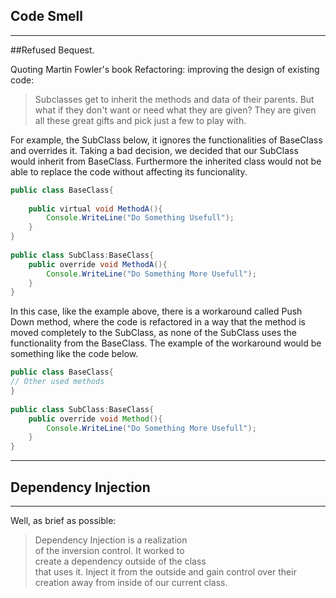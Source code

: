 ## Code Smell
----
##Refused Bequest.

Quoting Martin Fowler's book Refactoring: improving the design of existing code: 

> Subclasses get to inherit the methods 
> and data of their parents. But what if 
> they don't want or need what they are 
> given? They are given all these great
> gifts and pick just a few to play with.

For example, the SubClass below, it ignores the functionalities of BaseClass and overrides it. 
Taking a bad decision, we decided that our SubClass would inherit from BaseClass.
Furthermore the inherited class would not be able to replace the code without affecting its 
funcionality.

```java
public class BaseClass{
 
    public virtual void MethodA(){
        Console.WriteLine("Do Something Usefull");
    } 
}
 
public class SubClass:BaseClass{
    public override void MethodA(){
        Console.WriteLine("Do Something More Usefull");
    }
}
```
In this case, like the example above, there is a workaround called Push Down method, 
where the code is refactored in a way that the method is moved completely to the SubClass, 
as none of the SubClass uses the functionality from the BaseClass. The example of the workaround
would be something like the code below. 


```java
public class BaseClass{
// Other used methods
}
 
public class SubClass:BaseClass{
    public override void Method(){
        Console.WriteLine("Do Something More Usefull");
    }
}
```
----

## Dependency Injection
----
Well, as brief as possible:

> Dependency Injection is a realization  
> of the inversion control. It worked to  
> create a dependency outside of the class  
> that uses it. Inject it from the outside
> and gain control over their creation away
> from inside of our current class.







